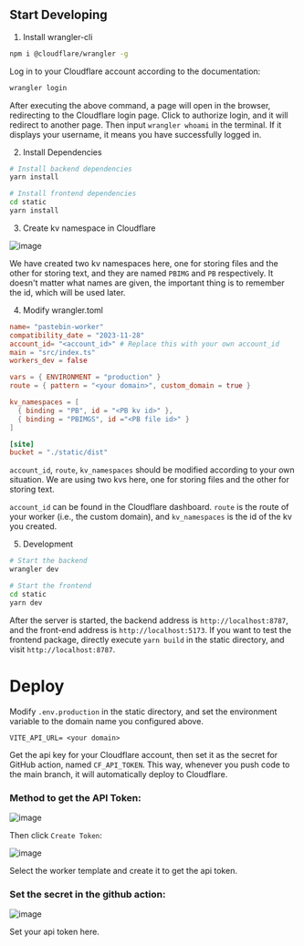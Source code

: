 ## Start Developing

1. Install wrangler-cli

```bash
npm i @cloudflare/wrangler -g
```

Log in to your Cloudflare account according to the documentation:

```bash
wrangler login
```

After executing the above command, a page will open in the browser, redirecting to the Cloudflare login page. Click to authorize login, and it will redirect to another page. Then input `wrangler whoami` in the terminal. If it displays your username, it means you have successfully logged in.

2. Install Dependencies

```bash
# Install backend dependencies
yarn install

# Install frontend dependencies
cd static
yarn install
```

3. Create kv namespace in Cloudflare

![image](https://as.al/file/unJ46x)

We have created two kv namespaces here, one for storing files and the other for storing text, and they are named `PBIMG` and `PB` respectively. It doesn't matter what names are given, the important thing is to remember the id, which will be used later.

4. Modify wrangler.toml

```toml
name= "pastebin-worker"
compatibility_date = "2023-11-28"
account_id= "<account_id>" # Replace this with your own account_id
main = "src/index.ts"
workers_dev = false

vars = { ENVIRONMENT = "production" }
route = { pattern = "<your domain>", custom_domain = true }

kv_namespaces = [
  { binding = "PB", id = "<PB kv id>" },
  { binding = "PBIMGS", id ="<PB file id>" }
]

[site]
bucket = "./static/dist"
```

`account_id`, `route`, `kv_namespaces` should be modified according to your own situation. We are using two kvs here, one for storing files and the other for storing text.

`account_id` can be found in the Cloudflare dashboard. `route` is the route of your worker (i.e., the custom domain), and `kv_namespaces` is the id of the kv you created.

5. Development

```bash
# Start the backend
wrangler dev

# Start the frontend
cd static
yarn dev
```

After the server is started, the backend address is `http://localhost:8787`, and the front-end address is `http://localhost:5173`. If you want to test the frontend package, directly execute `yarn build` in the static directory, and visit `http://localhost:8787`.

# Deploy

Modify `.env.production` in the static directory, and set the environment variable to the domain name you configured above.

```env
VITE_API_URL= <your domain>
```

Get the api key for your Cloudflare account, then set it as the secret for GitHub action, named `CF_API_TOKEN`. This way, whenever you push code to the main branch, it will automatically deploy to Cloudflare.

### Method to get the API Token:

![image](https://as.al/file/a60SQE)

Then click `Create Token`:

![image](https://as.al/file/iLcJMi)

Select the worker template and create it to get the api token.

### Set the secret in the github action:

![image](https://as.al/file/Zl8rbJ)

Set your api token here.
